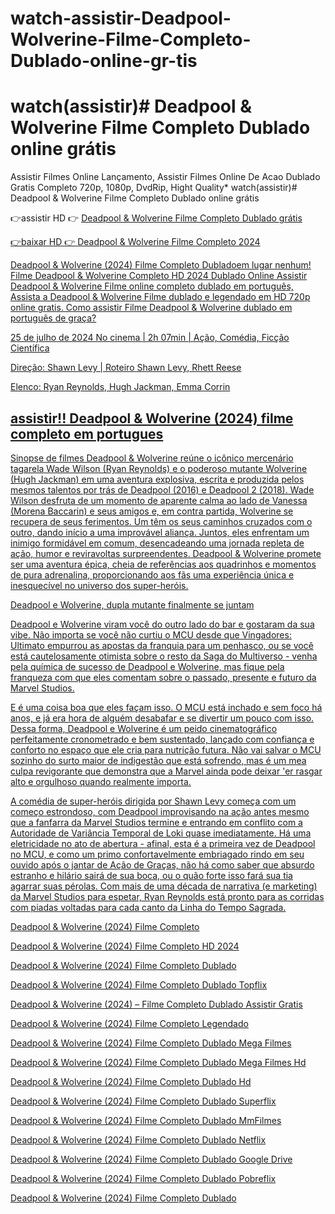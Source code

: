 # watch-assistir-Deadpool-Wolverine-Filme-Completo-Dublado-online-gr-tis

# watch(assistir)# Deadpool & Wolverine Filme Completo Dublado online grátis

Assistir Filmes Online Lançamento, Assistir Filmes Online De Acao Dublado Gratis Completo 720p, 1080p, DvdRip, Hight Quality*
watch(assistir)# Deadpool & Wolverine Filme Completo Dublado online grátis

👉assistir HD 👉  <a href="https://t.co/6XRN50VCHA" rel="nofollow">Deadpool & Wolverine Filme Completo Dublado grátis</p>

👉baixar HD 👉   <a href="https://t.co/6XRN50VCHA" rel="nofollow">Deadpool & Wolverine Filme Completo 2024</p>

Deadpool & Wolverine (2024) Filme Completo Dubladoem lugar nenhum! Filme Deadpool & Wolverine Completo HD 2024 Dublado Online Assistir Deadpool & Wolverine Filme online completo dublado em português, Assista a Deadpool & Wolverine Filme dublado e legendado em HD 720p online gratis. Como assistir Filme Deadpool & Wolverine dublado em português de graça?

25 de julho de 2024 No cinema | 2h 07min | Ação, Comédia, Ficção Científica

Direção: Shawn Levy | Roteiro Shawn Levy, Rhett Reese

Elenco: Ryan Reynolds, Hugh Jackman, Emma Corrin

## assistir!! Deadpool & Wolverine (2024) filme completo em portugues

Sinopse de filmes
Deadpool & Wolverine reúne o icônico mercenário tagarela Wade Wilson (Ryan Reynolds) e o poderoso mutante Wolverine (Hugh Jackman) em uma aventura explosiva, escrita e produzida pelos mesmos talentos por trás de Deadpool (2016) e Deadpool 2 (2018). Wade Wilson desfruta de um momento de aparente calma ao lado de Vanessa (Morena Baccarin) e seus amigos e, em contra partida, Wolverine se recupera de seus ferimentos. Um têm os seus caminhos cruzados com o outro, dando início a uma improvável aliança. Juntos, eles enfrentam um inimigo formidável em comum, desencadeando uma jornada repleta de ação, humor e reviravoltas surpreendentes. Deadpool & Wolverine promete ser uma aventura épica, cheia de referências aos quadrinhos e momentos de pura adrenalina, proporcionando aos fãs uma experiência única e inesquecível no universo dos super-heróis.

Deadpool e Wolverine, dupla mutante finalmente se juntam

Deadpool e Wolverine viram você do outro lado do bar e gostaram da sua vibe. Não importa se você não curtiu o MCU desde que Vingadores: Ultimato empurrou as apostas da franquia para um penhasco, ou se você está cautelosamente otimista sobre o resto da Saga do Multiverso - venha pela química de sucesso de Deadpool e Wolverine, mas fique pela franqueza com que eles comentam sobre o passado, presente e futuro da Marvel Studios.

E é uma coisa boa que eles façam isso. O MCU está inchado e sem foco há anos, e já era hora de alguém desabafar e se divertir um pouco com isso. Dessa forma, Deadpool e Wolverine é um peido cinematográfico perfeitamente cronometrado e bem sustentado, lançado com confiança e conforto no espaço que ele cria para nutrição futura. Não vai salvar o MCU sozinho do surto maior de indigestão que está sofrendo, mas é um mea culpa revigorante que demonstra que a Marvel ainda pode deixar 'er rasgar alto e orgulhoso quando realmente importa.

A comédia de super-heróis dirigida por Shawn Levy começa com um começo estrondoso, com Deadpool improvisando na ação antes mesmo que a fanfarra da Marvel Studios termine e entrando em conflito com a Autoridade de Variância Temporal de Loki quase imediatamente. Há uma eletricidade no ato de abertura - afinal, esta é a primeira vez de Deadpool no MCU, e como um primo confortavelmente embriagado rindo em seu ouvido após o jantar de Ação de Graças, não há como saber que absurdo estranho e hilário sairá de sua boca, ou o quão forte isso fará sua tia agarrar suas pérolas. Com mais de uma década de narrativa (e marketing) da Marvel Studios para espetar, Ryan Reynolds está pronto para as corridas com piadas voltadas para cada canto da Linha do Tempo Sagrada.

Deadpool & Wolverine (2024) Filme Completo

Deadpool & Wolverine (2024) Filme Completo HD 2024

Deadpool & Wolverine (2024) Filme Completo Dublado

Deadpool & Wolverine (2024) Filme Completo Dublado Topflix

Deadpool & Wolverine (2024) – Filme Completo Dublado Assistir Gratis

Deadpool & Wolverine (2024) Filme Completo Legendado

Deadpool & Wolverine (2024) Filme Completo Dublado Mega Filmes

Deadpool & Wolverine (2024) Filme Completo Dublado Mega Filmes Hd

Deadpool & Wolverine (2024) Filme Completo Dublado Hd

Deadpool & Wolverine (2024) Filme Completo Dublado Superflix

Deadpool & Wolverine (2024) Filme Completo Dublado MmFilmes

Deadpool & Wolverine (2024) Filme Completo Dublado Netflix

Deadpool & Wolverine (2024) Filme Completo Dublado Google Drive

Deadpool & Wolverine (2024) Filme Completo Dublado Pobreflix

Deadpool & Wolverine (2024) Filme Completo Dublado
